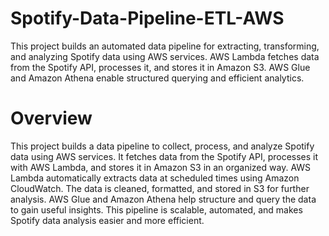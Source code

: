 # Spotify-Data-Pipeline-ETL-AWS
This project builds an automated data pipeline for extracting, transforming, and analyzing Spotify data using AWS services. AWS Lambda fetches data from the Spotify API, processes it, and stores it in Amazon S3. AWS Glue and Amazon Athena enable structured querying and efficient analytics.

# Overview
This project builds a data pipeline to collect, process, and analyze Spotify data using AWS services. It fetches data from the Spotify API, processes it with AWS Lambda, and stores it in Amazon S3 in an organized way. AWS Lambda automatically extracts data at scheduled times using Amazon CloudWatch. The data is cleaned, formatted, and stored in S3 for further analysis. AWS Glue and Amazon Athena help structure and query the data to gain useful insights. This pipeline is scalable, automated, and makes Spotify data analysis easier and more efficient.
